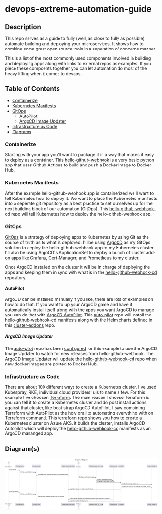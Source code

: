 # devops-extreme-automation-guide

## Description

This repo serves as a guide to fully (well, as close to fully as possible) automate building and deploying your microservices.
It shows how to combine some great open source tools in a seperation of concerns manner.

This is a list of the most commonly used components involved in building and deploying apps along with links to external
repos as examples.  If you piece these compoents together you can let automation do most of the heavy lifting when it comes 
to devops.

## Table of Contents

+ [Containerize](https://github.com/polinchw/devops-extreme-automation-guide#containerize)
+ [Kubernetes Manifests](https://github.com/polinchw/devops-extreme-automation-guide#kubernetes-manifests)
+ [GitOps](https://github.com/polinchw/devops-extreme-automation-guide#gitops)
    + [AutoPilot](https://github.com/polinchw/devops-extreme-automation-guide#autopilot)
    + [ArgoCD Image Updater](https://github.com/polinchw/devops-extreme-automation-guide#autopilot)
+ [Infrastructure as Code](https://github.com/polinchw/devops-extreme-automation-guide#infrastructure-as-code)
+ [Diagrams](https://github.com/polinchw/devops-extreme-automation-guide#diagrams)

### Containerize

Starting with your app you'll want to package it in a way that makes it easy to deploy as a container.  This [hello-github-webhook](https://github.com/polinchw/hello-github-webhook) is a very basic python app that uses Github Actions to build and push a Docker image to Docker Hub.

### Kubernetes Manifests

After the example hello-github-webhook app is containerized we'll want to tell Kubernetes how to deploy it.  We want to place the Kubernetes manifests into a seperate git repository as a best practice to set ourselves up for the next building block of our automation (GitOps).  This [hello-github-webhook-cd](https://github.com/polinchw/hello-github-webhook-cd) repo will tell Kubernetes how to deploy the [hello-github-webhook](https://github.com/polinchw/hello-github-webhook) app.  

### GitOps

[GitOps](https://codefresh.io/learn/gitops/) is a strategy of deploying apps to Kubernetes by using Git as the source of truth as to what is deployed.  I'll be using [ArgoCD](https://argo-cd.readthedocs.io/en/stable/) as my GitOps solution to deploy the hello-github-webhook app to my Kubernetes cluster.  I'll also be using ArgoCD's ApplicationSet to deploy a bunch of cluster add-on apps like Grafana, Cert-Manager, and Prometheus to my cluster.  

Once ArgoCD installed on the cluster it will be in charge of deploying the apps and keeping them in sync
with what is in the [hello-github-webhook-cd](https://github.com/polinchw/hello-github-webhook-cd) repository.

#### AutoPilot

ArgoCD can be installed manually if you like, there are lots of examples on how to do that.  If you want to up your 
ArgoCD game and have it automatically install itself along with the apps you want ArgoCD to manage you can do that with 
[ArgoCD AutoPilot](https://argocd-autopilot.readthedocs.io/en/stable/).  This [auto-pilot](https://github.com/polinchw/auto-pilot) repo will install the hello-github-webhook-cd 
manifests along with the Helm charts defined in this [cluster-addons](https://github.com/polinchw/cluster-addons) repo.

##### ArgoCD Image Updater

The [auto-pilot](https://github.com/polinchw/auto-pilot) repo has been [configured](https://github.com/polinchw/auto-pilot/blob/main/projects/hello.yaml#L70) for this example to use the ArgoCD Image Updater to watch for new releases from hello-github-webhook. The ArgoCD Image Updater will update the [hello-github-webhook-cd](https://github.com/polinchw/hello-github-webhook-cd) repo when new docker images are posted to Docker Hub.


### Infrastructure as Code

There are about 100 different ways to create a Kubernetes cluster.  I've used Kubespray, RKE, individual cloud providers' 
uis to name a few.  For this example I've choosen [Terraform](https://www.terraform.io/).  The main reason I choose Terraform is you can tell it to create 
a Kubernetes cluster and do post install actions against that cluster, like boot strap ArgoCD AutoPilot.  I saw combining Terraform with AutoPilot as the holy grail to automating everything with on Terraform command.  This [terraform](https://github.com/polinchw/terraform) repo shows you how to create a Kubernetes cluster on Azure AKS.  It builds the cluster, installs ArgoCD Autopilot which will deploy the [hello-github-webhook-cd](https://github.com/polinchw/hello-github-webhook-cd) manifests as an ArgoCD mananged app.

## Diagram(s)

![Sequence!](diagrams/sequenceDiagram.png)